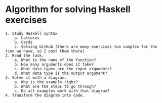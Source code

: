 # Algorithm for solving Haskell exercises

    1. Study Haskell syntax
        a. Lectures
        b. Cards
        c. Solving GitHub (there are many exercises too complex for the time we have, so I post them there)
    2. Read the task.
        a. What is the name of the function?
        b. How many arguments does it take?
        c. What data types are the input arguments?
        d. What data type is the output argument?
    3. Solve it with a diagram.
        a. Why is the example right?
        b. What are the steps to go through?
        c. Do all examples work with that diagram?
    4. Transform the diagram into code.